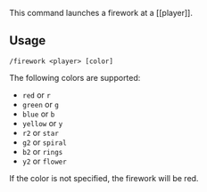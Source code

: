 This command launches a firework at a [[player]].

## Usage
`/firework <player> [color]`

The following colors are supported:
* `red` or `r`
* `green` or `g`
* `blue` or `b`
* `yellow` or `y`
* `r2` or `star`
* `g2` or `spiral`
* `b2` or `rings`
* `y2` or `flower`

If the color is not specified, the firework will be red.